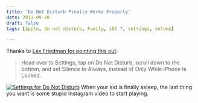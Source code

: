 ```yaml
---
title: 'Do Not Disturb Finally Works Properly'
date: 2013-09-20
draft: false
tags: [Apple, do not disturb, Family, iOS 7, settings, volume]

---
```


Thanks to [Lex Friedman for pointing this out](ost/2856721101/disturb-ios-7-finally-great):

> Head over to Settings, tap on Do Not Disturb, scroll down to the bottom, and set Silence to Always, instead of Only While iPhone Is Locked.

[![Settings for Do Not Disturb](https://chrisenns.com/wp-content/uploads/2013/09/Settings-for-Do-Not-Disturb-400x600.jpg)](https://chrisenns.com/wp-content/uploads/2013/09/Settings-for-Do-Not-Disturb.jpg) When your kid is finally asleep, the last thing you want is some stupid Instagram video to start playing.